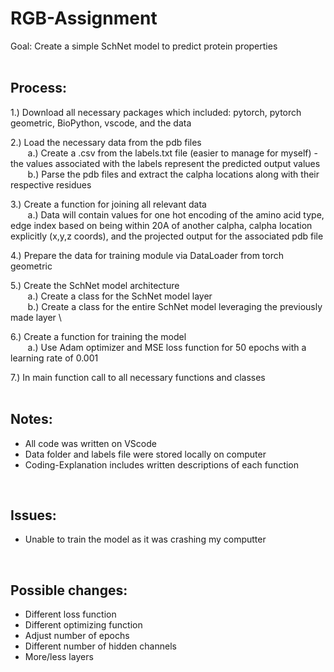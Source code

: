 # RGB-Assignment
Goal: Create a simple SchNet model to predict protein properties 
 <br />
 <br />
## Process: 
1.) Download all necessary packages which included: pytorch, pytorch geometric, BioPython, vscode, and the data 

2.) Load the necessary data from the pdb files \
&nbsp; &nbsp; &nbsp; &nbsp;a.) Create a .csv from the labels.txt file (easier to manage for myself) - the values associated with the labels represent the predicted output values \
&nbsp; &nbsp; &nbsp; &nbsp;b.) Parse the pdb files and extract the calpha locations along with their respective residues 

3.) Create a function for joining all relevant data \
&nbsp; &nbsp; &nbsp; &nbsp;a.) Data will contain values for one hot encoding of the amino acid type, edge index based on being within 20A of another calpha, calpha location explicitly (x,y,z coords), and the projected output for the associated pdb file 
 
4.) Prepare the data for training module via DataLoader from torch geometric 
 
5.) Create the SchNet model architecture \
&nbsp; &nbsp; &nbsp; &nbsp;a.) Create a class for the SchNet model layer \
&nbsp; &nbsp; &nbsp; &nbsp;b.) Create a class for the entire SchNet model leveraging the previously made layer \
 
6.) Create a function for training the model \
&nbsp; &nbsp; &nbsp; &nbsp;a.) Use Adam optimizer and MSE loss function for 50 epochs with a learning rate of 0.001 

7.) In main function call to all necessary functions and classes 
 <br />
 <br />
## Notes: 
* All code was written on VScode
* Data folder and labels file were stored locally on computer
* Coding-Explanation includes written descriptions of each function

 <br />
 
## Issues: 
* Unable to train the model as it was crashing my computter

 <br />
 
## Possible changes: 
* Different loss function
* Different optimizing function
* Adjust number of epochs
* Different number of hidden channels
* More/less layers
